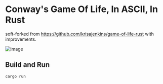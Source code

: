 # Conway's Game Of Life, In ASCII, In Rust
soft-forked from https://github.com/krisajenkins/game-of-life-rust with improvements.

![image](https://github.com/adibfarrasy/game-of-life/assets/28698955/ae97deda-1d10-4ac0-872b-f8fe0af7a17a)

## Build and Run

```sh
cargo run
```
